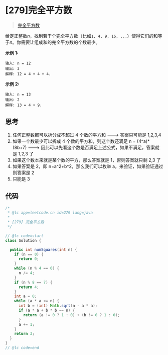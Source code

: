 # [279]完全平方数

> [完全平方数](https://leetcode-cn.com/problems/perfect-squares/description)

给定正整数*n*，找到若干个完全平方数（比如`1, 4, 9, 16, ...`）使得它们的和等于*n*。你需要让组成和的完全平方数的个数最少。

**示例 1:**

```
输入: n = 12
输出: 3
解释: 12 = 4 + 4 + 4.
```

**示例 2:**

```
输入: n = 13
输出: 2
解释: 13 = 4 + 9.
```

## 思考

1.  任何正整数都可以拆分成不超过 4 个数的平方和 ---> 答案只可能是 1,2,3,4
2.  如果一个数最少可以拆成 4 个数的平方和，则这个数还满足 n = (4^a)\*(8b+7) ---> 因此可以先看这个数是否满足上述公式，如果不满足，答案就是 1,2,3 了
3.  如果这个数本来就是某个数的平方，那么答案就是 1，否则答案就只剩 2,3 了
4.  如果答案是 2，即 n=a^2+b^2，那么我们可以枚举 a，来验证，如果验证通过则答案是 2
5.  只能是 3

## 代码

```java
/*
 * @lc app=leetcode.cn id=279 lang=java
 *
 * [279] 完全平方数
 */

// @lc code=start
class Solution {

  public int numSquares(int n) {
    if (n == 0) {
      return 0;
    }
    while (n % 4 == 0) {
      n /= 4;
    }
    if (n % 8 == 7) {
      return 4;
    }
    int a = 0;
    while (a * a <= n) {
      int b = (int) Math.sqrt(n - a * a);
      if (a * a + b * b == n) {
        return (a != 0 ? 1 : 0) + (b != 0 ? 1 : 0);
      }
      a += 1;
    }
    return 3;
  }
}
// @lc code=end

```
